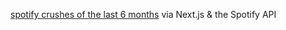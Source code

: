 [spotify crushes of the last 6 months](https://www.do-you-have-a-crush-on.me/) via Next.js & the Spotify API
